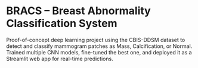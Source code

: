 # BRACS – Breast Abnormality Classification System

Proof-of-concept deep learning project using the CBIS-DDSM dataset to detect and classify mammogram patches as Mass, Calcification, or Normal.
Trained multiple CNN models, fine-tuned the best one, and deployed it as a Streamlit web app for real-time predictions.
